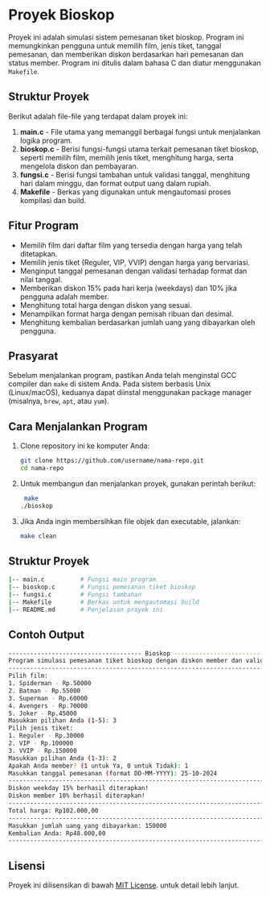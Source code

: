 # Proyek Bioskop

Proyek ini adalah simulasi sistem pemesanan tiket bioskop. Program ini memungkinkan pengguna untuk memilih film, jenis tiket, tanggal pemesanan, dan memberikan diskon berdasarkan hari pemesanan dan status member. Program ini ditulis dalam bahasa C dan diatur menggunakan `Makefile`.

## Struktur Proyek

Berikut adalah file-file yang terdapat dalam proyek ini:

1. **main.c** - File utama yang memanggil berbagai fungsi untuk menjalankan logika program.
2. **bioskop.c** - Berisi fungsi-fungsi utama terkait pemesanan tiket bioskop, seperti memilih film, memilih jenis tiket, menghitung harga, serta mengelola diskon dan pembayaran.
3. **fungsi.c** - Berisi fungsi tambahan untuk validasi tanggal, menghitung hari dalam minggu, dan format output uang dalam rupiah.
4. **Makefile** - Berkas yang digunakan untuk mengautomasi proses kompilasi dan build.

## Fitur Program

- Memilih film dari daftar film yang tersedia dengan harga yang telah ditetapkan.
- Memilih jenis tiket (Reguler, VIP, VVIP) dengan harga yang bervariasi.
- Menginput tanggal pemesanan dengan validasi terhadap format dan nilai tanggal.
- Memberikan diskon 15% pada hari kerja (weekdays) dan 10% jika pengguna adalah member.
- Menghitung total harga dengan diskon yang sesuai.
- Menampilkan format harga dengan pemisah ribuan dan desimal.
- Menghitung kembalian berdasarkan jumlah uang yang dibayarkan oleh pengguna.

## Prasyarat

Sebelum menjalankan program, pastikan Anda telah menginstal GCC compiler dan `make` di sistem Anda. Pada sistem berbasis Unix (Linux/macOS), keduanya dapat diinstal menggunakan package manager (misalnya, `brew`, `apt`, atau `yum`).

## Cara Menjalankan Program

1. Clone repository ini ke komputer Anda:
   ```bash
   git clone https://github.com/username/nama-repo.git
   cd nama-repo

2. Untuk membangun dan menjalankan proyek, gunakan perintah berikut:
   ```bash
    make
   ./bioskop

3. Jika Anda ingin membersihkan file objek dan executable, jalankan:
   ```bash
   make clean

## Struktur Proyek
   ```bash
   |-- main.c          # Fungsi main program
   |-- bioskop.c       # Fungsi pemesanan tiket bioskop
   |-- fungsi.c        # Fungsi tambahan
   |-- Makefile        # Berkas untuk mengautomasi build
   |-- README.md       # Penjelasan proyek ini
   ```

## Contoh Output
   ```bash
   ------------------------------------- Bioskop -------------------------------------
   Program simulasi pemesanan tiket bioskop dengan diskon member dan validasi tanggal. 
   -----------------------------------------------------------------------------------
   Pilih film:
   1. Spiderman - Rp.50000
   2. Batman - Rp.55000
   3. Superman - Rp.60000
   4. Avengers - Rp.70000
   5. Joker - Rp.45000
   Masukkan pilihan Anda (1-5): 3
   Pilih jenis tiket:
   1. Reguler - Rp.30000
   2. VIP - Rp.100000
   3. VVIP - Rp.150000
   Masukkan pilihan Anda (1-3): 2
   Apakah Anda member? (1 untuk Ya, 0 untuk Tidak): 1
   Masukkan tanggal pemesanan (format DD-MM-YYYY): 25-10-2024
   -----------------------------------------------------------------------------------
   Diskon weekday 15% berhasil diterapkan!
   Diskon member 10% berhasil diterapkan!
   -----------------------------------------------------------------------------------
   Total harga: Rp102.000,00
   -----------------------------------------------------------------------------------
   Masukkan jumlah uang yang dibayarkan: 150000
   Kembalian Anda: Rp48.000,00
   -----------------------------------------------------------------------------------
   ```

## Lisensi
  Proyek ini dilisensikan di bawah [MIT License](LICENSE). untuk detail lebih lanjut.